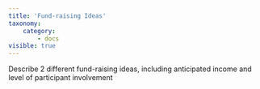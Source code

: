 ```yaml
---
title: 'Fund-raising Ideas'
taxonomy:
    category:
        - docs
visible: true
---
```


Describe 2 different fund-raising ideas, including anticipated income and level of participant involvement